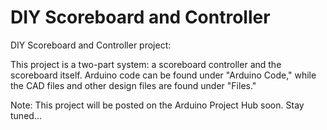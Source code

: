 # DIY Scoreboard and Controller
DIY Scoreboard and Controller project:

This project is a two-part system: a scoreboard controller and the scoreboard itself. Arduino code can be found under "Arduino Code," while the CAD files and other design files are found under "Files."

Note: This project will be posted on the Arduino Project Hub soon. Stay tuned...
